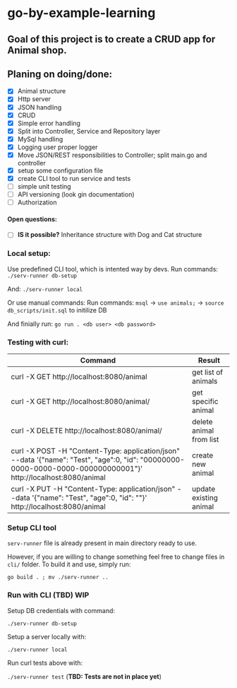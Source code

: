 # go-by-example-learning

## Goal of this project is to create a CRUD app for Animal shop.

## Planing on doing/done:
- [X] Animal structure
- [X] Http server
- [X] JSON handling
- [X] CRUD
- [X] Simple error handling
- [X] Split into Controller, Service and Repository layer
- [X] MySql handling
- [X] Logging user proper logger
- [X] Move JSON/REST responsibilities to Controller; split main.go and controller
- [X] setup some configuration file
- [X] create CLI tool to run service and tests
- [ ] simple unit testing
- [ ] API versioning (look gin documentation)
- [ ] Authorization

#### Open questions:
- [ ] **IS it possible?** Inheritance structure with Dog and Cat structure

### Local setup:

Use predefined CLI tool, which is intented way by devs.
Run commands:
`./serv-runner db-setup`

And:
`./serv-runner local`

Or use manual commands:
Run commands: 
`msql` -> `use animals;` -> `source db_scripts/init.sql` to initilize DB

And finially run: `go run . <db user> <db password>`

### Testing with curl:

| Command | Result |
| --- | --- |
| curl -X GET http://localhost:8080/animal | get list of animals |
| curl -X GET http://localhost:8080/animal/<id> | get specific animal |
| curl -X DELETE http://localhost:8080/animal/<id> | delete animal from list |
| curl -X POST -H "Content-Type: application/json" --data '{"name": "Test", "age":0, "id": "00000000-0000-0000-0000-000000000001"}' http://localhost:8080/animal | create new animal |
| curl -X PUT -H "Content-Type: application/json" --data '{"name": "Test", "age":0, "id": "<existing ID>"}' http://localhost:8080/animal | update existing animal |


### Setup CLI tool

`serv-runner` file is already present in main directory ready to use.

However, if you are willing to change something feel free to change files in `cli/` folder.
To build it and use, simply run:

`go build . ; mv ./serv-runner ..`

### Run with CLI (TBD) **WIP**

Setup DB credentials with command:

`./serv-runner db-setup`

Setup a server locally with:

`./serv-runner local`

Run curl tests above with:

`./serv-runner test` (**TBD: Tests are not in place yet**)
